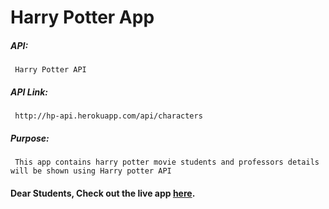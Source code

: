# Harry Potter App

##### API:
     Harry Potter API

##### API Link:
     http://hp-api.herokuapp.com/api/characters

##### Purpose:
     This app contains harry potter movie students and professors details will be shown using Harry potter API

#### Dear Students, Check out the live app [here](https://kdeepika-brs.github.io/Harry-Potter-Characters/).

